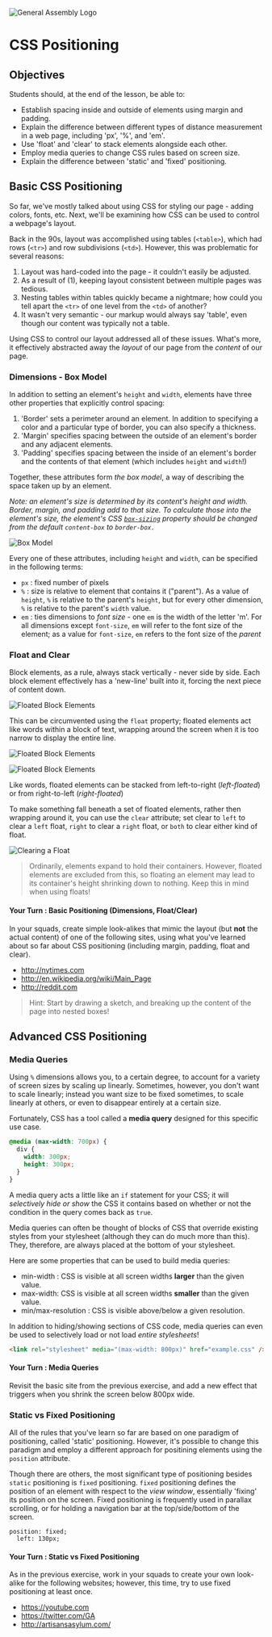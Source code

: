 ![General Assembly Logo](http://i.imgur.com/ke8USTq.png)

# CSS Positioning

## Objectives

Students should, at the end of the lesson, be able to:

- Establish spacing inside and outside of elements using margin and padding.
- Explain the difference between different types of distance measurement in a web page, including 'px', '%', and 'em'.
- Use 'float' and 'clear' to stack elements alongside each other.
- Employ media queries to change CSS rules based on screen size.
- Explain the difference between 'static' and 'fixed' positioning.

## Basic CSS Positioning

So far, we've mostly talked about using CSS for styling our page - adding colors, fonts, etc. Next, we'll be examining how CSS can be used to control a webpage's layout.

Back in the 90s, layout was accomplished using tables (`<table>`), which had rows (`<tr>`) and row subdivisions (`<td>`). However, this was problematic for several reasons:

1. Layout was hard-coded into the page - it couldn't easily be adjusted.
2. As a result of (1), keeping layout consistent between multiple pages was tedious.
3. Nesting tables within tables quickly became a nightmare; how could you tell apart the `<tr>` of one level from the `<td>` of another?
4. It wasn't very semantic - our markup would always say 'table', even though our content was typically not a table.

Using CSS to control our layout addressed all of these issues. What's more, it effectively abstracted away the _layout_ of our page from the _content_ of our page.

### Dimensions - Box Model

In addition to setting an element's `height` and `width`, elements have three other properties that explicitly control spacing:

1. 'Border' sets a perimeter around an element. In addition to specifying a color and a particular type of border, you can also specify a thickness.
2. 'Margin' specifies spacing between the outside of an element's border and any adjacent elements.
3. 'Padding' specifies spacing between the inside of an element's border and the contents of that element (which includes `height` and `width`!)


Together, these attributes form _the box model_, a way of describing the space taken up by an element.

_Note: an element's size is determined by its content's height and width. Border, margin, and padding add to that size._
_To calculate those into the element's size, the element's CSS [`box-sizing`](https://developer.mozilla.org/en-US/docs/Web/CSS/box-sizing) property should be changed from the default `content-box` to `border-box.`_

![Box Model](https://mdn.mozillademos.org/files/8685/boxmodel-3.png)

Every one of these attributes, including `height` and `width`, can be specified in the following terms:
* `px` : fixed number of pixels
* `%`  : size is relative to element that contains it ("parent"). As a value of `height`, `%` is relative to the parent's `height`, but for every other dimension, `%` is relative to the parent's `width` value.
* `em` : ties dimensions to *font size* - one `em` is the width of the letter 'm'. For all dimensions except `font-size`, `em` will refer to the font size of the element; as a value for `font-size`, `em` refers to the font size of the *parent*

### Float and Clear
Block elements, as a rule, always stack vertically - never side by side. Each block element effectively has a 'new-line' built into it, forcing the next piece of content down.

![Floated Block Elements](images/floated-block-elements-01.png)

This can be circumvented using the `float` property; floated elements act like words within a block of text, wrapping around the screen when it is too narrow to display the entire line.

![Floated Block Elements](images/floated-block-elements-02.png)

![Floated Block Elements](images/floated-block-elements-03.png)

Like words, floated elements can be stacked from left-to-right (_left-floated_) or from right-to-left (_right-floated_)

To make something fall beneath a set of floated elements, rather then wrapping around it, you can use the `clear` attribute; set clear to `left` to clear a `left` float, `right` to clear a `right` float, or `both` to clear either kind of float.

![Clearing a Float](images/floated-block-elements-04.png)

> Ordinarily, elements expand to hold their containers. However, floated elements are excluded from this, so floating an element may lead to its container's height shrinking down to nothing. Keep this in mind when using floats!

#### Your Turn : Basic Positioning (Dimensions, Float/Clear)
In your squads, create simple look-alikes that mimic the layout (but **not** the actual content) of one of the following sites, using what you've learned about so far about CSS positioning (including margin, padding, float and clear).

* http://nytimes.com
* http://en.wikipedia.org/wiki/Main_Page
* http://reddit.com

> Hint: Start by drawing a sketch, and breaking up the content of the page into nested boxes!

## Advanced CSS Positioning
### Media Queries
Using `%` dimensions allows you, to a certain degree, to account for a variety of screen sizes by scaling up linearly. Sometimes, however, you don't want to scale linearly; instead you want size to be fixed sometimes, to scale linearly at others, or even to disappear entirely at a certain size.

Fortunately, CSS has a tool called a **media query** designed for this specific use case.

```css
@media (max-width: 700px) {
  div {
    width: 300px;
    height: 300px;
  }
}
```
A media query acts a little like an `if` statement for your CSS; it will _selectively hide or show_ the CSS it contains based on whether or not the condition in the query comes back as `true`.

Media queries can often be thought of blocks of CSS that override existing styles from your stylesheet (although they can do much more than this). They, therefore, are always placed at the bottom of your stylesheet.

Here are some properties that can be used to build media queries:
* min-width : CSS is visible at all screen widths **larger** than the given value.
* max-width: CSS is visible at all screen widths **smaller** than the given value.
* min/max-resolution :  CSS is visible above/below a given resolution.

In addition to hiding/showing sections of CSS code, media queries can even be used to selectively load or not load _entire stylesheets_!

```html
<link rel="stylesheet" media="(max-width: 800px)" href="example.css" />
```

#### Your Turn : Media Queries
Revisit the basic site from the previous exercise, and add a new effect that triggers when you shrink the screen below 800px wide.

### Static vs Fixed Positioning
All of the rules that you've learn so far are based on one paradigm of positioning, called 'static' positioning. However, it's possible to change this paradigm and employ a different approach for positining elements using the `position` attribute.

Though there are others, the most significant type of positioning besides `static` positioning is `fixed` positioning. `fixed` positioning defines the position of an element with respect to the *view window*, essentially 'fixing' its position on the screen. Fixed positioning is frequently used in parallax scrolling, or for holding a navigation bar at the top/side/bottom of the screen.
```
position: fixed;
  left: 130px;
```
#### Your Turn : Static vs Fixed Positioning
As in the previous exercise, work in your squads to create your own look-alike for the following websites; however, this time, try to use fixed positioning at least once.

  * https://youtube.com
  * https://twitter.com/GA
  * http://artisansasylum.com/
